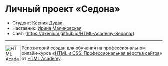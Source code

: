 # Личный проект «Седона»

- Студент: [Ксения Дудак](https://up.htmlacademy.ru/htmlcss/39/user/917321).
- Наставник: [Ирина Малиновская](https://htmlacademy.ru/profile/irina-malinovskaya).
- Сайт: (https://dxenium.github.io/HTML-Academy-Sedona/).

---

<a href="https://htmlacademy.ru/intensive/htmlcss"><img align="left" width="50" height="50" alt="HTML Academy" src="https://up.htmlacademy.ru/static/img/intensive/htmlcss/logo-for-github-2.png"></a>

Репозиторий создан для обучения на профессиональном онлайн‑курсе «[HTML и CSS. Профессиональная вёрстка сайтов](https://htmlacademy.ru/intensive/htmlcss)» от [HTML Academy](https://htmlacademy.ru).
